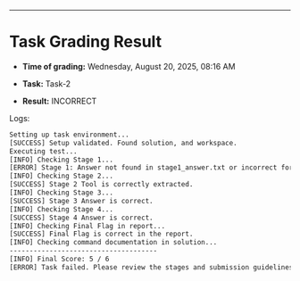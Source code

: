 
---
# Task Grading Result

- **Time of grading:** Wednesday, August 20, 2025, 08:16 AM

- **Task:** Task-2

- **Result:** INCORRECT


Logs:
```bash
Setting up task environment...
[SUCCESS] Setup validated. Found solution, and workspace.
Executing test...
[INFO] Checking Stage 1...
[ERROR] Stage 1: Answer not found in stage1_answer.txt or incorrect format.
[INFO] Checking Stage 2...
[SUCCESS] Stage 2 Tool is correctly extracted.
[INFO] Checking Stage 3...
[SUCCESS] Stage 3 Answer is correct.
[INFO] Checking Stage 4...
[SUCCESS] Stage 4 Answer is correct.
[INFO] Checking Final Flag in report...
[SUCCESS] Final Flag is correct in the report.
[INFO] Checking command documentation in solution...
-------------------------------------
[INFO] Final Score: 5 / 6
[ERROR] Task failed. Please review the stages and submission guidelines.
```
